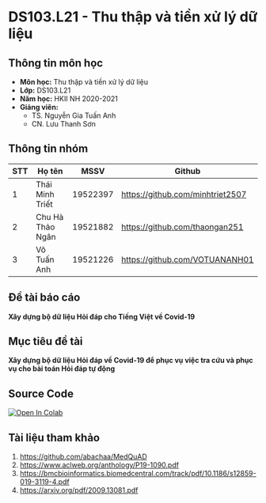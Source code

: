 # DS103.L21 - Thu thập và tiền xử lý dữ liệu

## Thông tin môn học
* **Môn học:** Thu thập và tiền xử lý dữ liệu
* **Lớp:** DS103.L21
* **Năm học:** HKII NH 2020-2021
* **Giảng viên:** 
  * TS. Nguyễn Gia Tuấn Anh 
  * CN. Lưu Thanh Sơn

## Thông tin nhóm
STT | Họ tên | MSSV | Github
--- | -------|------|--------
1 | Thái Minh Triết | 19522397 | https://github.com/minhtriet2507
2 | Chu Hà Thảo Ngân | 19521882 | https://github.com/thaongan251
3 | Võ Tuấn Anh | 19521226 | https://github.com/VOTUANANH01

## Đề tài báo cáo
**Xây dựng bộ dữ liệu Hỏi đáp cho Tiếng Việt về Covid-19**

## Mục tiêu đề tài
**Xây dựng bộ dữ liệu Hỏi đáp về Covid-19 để phục vụ việc tra cứu và phục vụ cho bài toán Hỏi đáp tự động**

## Source Code
[![Open In Colab](https://colab.research.google.com/assets/colab-badge.svg)](https://colab.research.google.com/drive/1967YdWa_see-EDOW7OcAvpUjeQBHQRUt#scrollTo=rGAhb81MpKfP)

## Tài liệu tham khảo

1. https://github.com/abachaa/MedQuAD
2. https://www.aclweb.org/anthology/P19-1090.pdf
3. https://bmcbioinformatics.biomedcentral.com/track/pdf/10.1186/s12859-019-3119-4.pdf
4. https://arxiv.org/pdf/2009.13081.pdf
